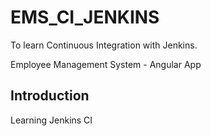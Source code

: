 # EMS_CI_JENKINS
To learn Continuous Integration with Jenkins. 

Employee Management System - Angular App 

## Introduction 

Learning Jenkins CI
